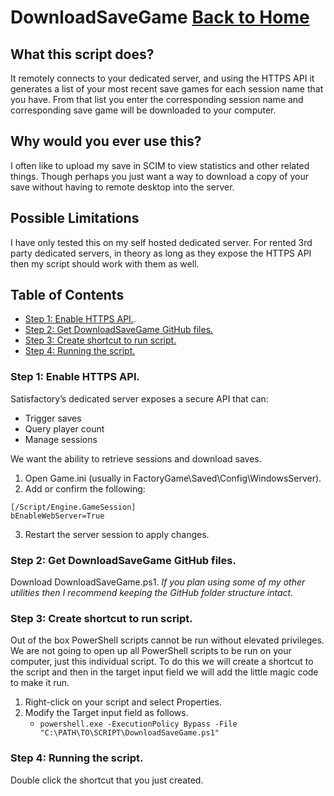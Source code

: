 # DownloadSaveGame [Back to Home](../README.md#satisfactory-dedicated-server-utilities)

## What this script does?

It remotely connects to your dedicated server, and using the HTTPS API it generates a list of your most recent save games for each session name that you have. From that list you enter the corresponding session name and corresponding save game will be downloaded to your computer.

## Why would you ever use this?

I often like to upload my save in SCIM to view statistics and other related things. Though perhaps you just want a way to download a copy of your save without having to remote desktop into the server.

## Possible Limitations

I have only tested this on my self hosted dedicated server. For rented 3rd party dedicated servers, in theory as long as they expose the HTTPS API then my script should work with them as well.

## Table of Contents
* [Step 1: Enable HTTPS API.](#step-1-enable-https-api).
* [Step 2: Get DownloadSaveGame GitHub files.](#step-2-get-downloadsavegame-github-files)
* [Step 3: Create shortcut to run script.](#step-3-create-shortcut-to-run-script)
* [Step 4: Running the script.](#step-4-running-the-script)

### Step 1: Enable HTTPS API.

Satisfactory’s dedicated server exposes a secure API that can:
* Trigger saves
* Query player count
* Manage sessions

We want the ability to retrieve sessions and download saves.

1. Open Game.ini (usually in FactoryGame\Saved\Config\WindowsServer\).
2. Add or confirm the following:
```
[/Script/Engine.GameSession]
bEnableWebServer=True
```
3. Restart the server session to apply changes.

### Step 2: Get DownloadSaveGame GitHub files.

Download DownloadSaveGame.ps1.
_If you plan using some of my other utilities then I recommend keeping the GitHub folder structure intact._

### Step 3: Create shortcut to run script.

Out of the box PowerShell scripts cannot be run without elevated privileges. We are not going to open up all PowerShell scripts to be run on your computer, just this individual script. To do this we will create a shortcut to the script and then in the target input field we will add the little magic code to make it run.

1. Right-click on your script and select Properties.
2. Modify the Target input field as follows.
   - `powershell.exe -ExecutionPolicy Bypass -File "C:\PATH\TO\SCRIPT\DownloadSaveGame.ps1"`

### Step 4: Running the script.

Double click the shortcut that you just created.
